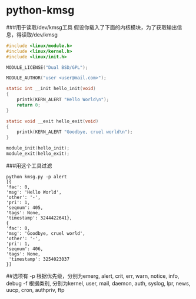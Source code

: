 python-kmsg
===========

###用于读取/dev/kmsg工具
假设你载入了下面的内核模块，为了获取输出信息，得读取/dev/kmsg
```c
#include <linux/module.h>
#include <linux/kernel.h>
#include <linux/init.h> 

MODULE_LICENSE("Dual BSD/GPL");

MODULE_AUTHOR("user <user@mail.com>");

static int __init hello_init(void)
{
	printk(KERN_ALERT "Hello World\n");
	return 0;
}

static void __exit hello_exit(void)
{
	printk(KERN_ALERT "Goodbye, cruel world\n");
} 

module_init(hello_init);
module_exit(hello_exit);
``` 
###用这个工具过滤
```shell
python kmsg.py -p alert
[{ 
'fac': 0,
'msg': 'Hello World',
'other': '-',
'pri': 1,
'seqnum': 405,
'tags': None,
'timestamp': 3244422641},
{
'fac': 0,
'msg': 'Goodbye, cruel world',
'other': '-',
'pri': 1,
'seqnum': 406,
'tags': None,
 'timestamp': 3254023037 
}] 
```
##选项有 
-p 根据优先级，分别为emerg, alert, crit, err, warn, notice, info, debug
-f 根据类别, 分别为kernel, user, mail, daemon, auth, syslog, lpr, news, uucp, cron, authpriv, ftp 
